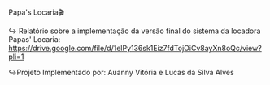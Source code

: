 Papa's Locaria🎬

↪︎ Relatório sobre a implementação da versão final do sistema da locadora Papas' Locaria: https://drive.google.com/file/d/1elPy136sk1Eiz7fdTojOiCv8ayXn8oQc/view?pli=1

 ↪︎Projeto Implementado por: Auanny Vitória e Lucas da Silva Alves
        
